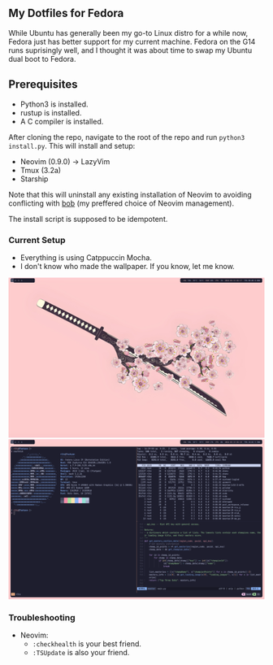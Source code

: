 ## My Dotfiles for Fedora
While Ubuntu has generally been my go-to Linux distro for a while now, Fedora just has better support for my current machine. Fedora on the G14 runs suprisingly well, and I thought it was about time to swap my Ubuntu dual boot to Fedora.

## Prerequisites
- Python3 is installed.
- rustup is installed.
- A C compiler is installed.


After cloning the repo, navigate to the root of the repo and run `python3 install.py`. This will install and setup:
- Neovim (0.9.0) -> LazyVim
- Tmux (3.2a)
- Starship

Note that this will uninstall any existing installation of Neovim to avoiding conflicting with [bob](https://github.com/MordechaiHadad/bob) (my preffered choice of Neovim management).

The install script is supposed to be idempotent.


### Current Setup
- Everything is using Catppuccin Mocha.
- I don't know who made the wallpaper. If you know, let me know.

![desktop](desktop.png)
![term](dotfiles-main.png)

### Troubleshooting
- Neovim:
  - `:checkhealth` is your best friend.
  - `:TSUpdate` is also your friend.

